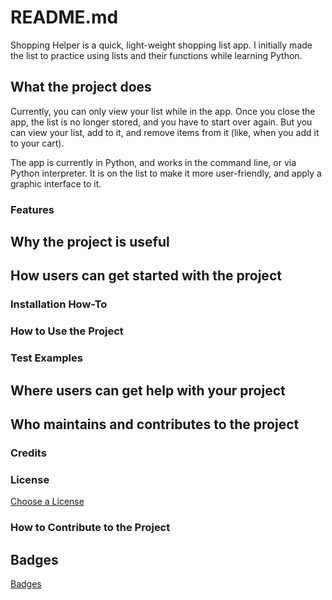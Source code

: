 # README.md

Shopping Helper is a quick, light-weight shopping list app. I initially made the list to practice using lists and their functions while learning Python.

## What the project does

Currently, you can only view your list while in the app. Once you close the app, the list is no longer stored, and you have to start over again. But you can view your list, add to it, and remove items from it (like, when you add it to your cart).

The app is currently in Python, and works in the command line, or via Python interpreter. It is on the list to make it more user-friendly, and apply a graphic interface to it.

### Features

## Why the project is useful

## How users can get started with the project

### Installation How-To

### How to Use the Project

### Test Examples

## Where users can get help with your project

## Who maintains and contributes to the project

### Credits

### License

[Choose a License](https://choosealicense.com)

### How to Contribute to the Project

## Badges

[Badges](https://shields.io)
